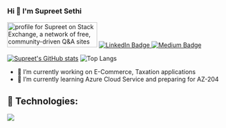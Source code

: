 ### Hi 👋 I'm Supreet Sethi

<div id="badges">
  <a target="_blank" href="https://stackexchange.com/users/1838322"><img src="https://stackexchange.com/users/flair/1838322.png" width="208" height="58" alt="profile for Supreet on Stack Exchange, a network of free, community-driven Q&amp;A sites" title="profile for Supreet on     Stack Exchange, a network of free, community-driven Q&amp;A sites"></a>
  <a target="_blank" href="https://www.linkedin.com/in/supreet-sethi-21a79b16/">
    <img src="https://img.shields.io/badge/LinkedIn-blue?style=for-the-badge&logo=linkedin&logoColor=white" alt="LinkedIn Badge"/>
  </a>
  <a target="_blank" href="https://medium.com/@supreet1986">
    <img src="https://img.shields.io/badge/Medium-12100E?style=for-the-badge&logo=medium&logoColor=white" alt="Medium Badge"/>
  </a>
</div>

[![Supreet's GitHub stats](https://github-readme-stats.vercel.app/api?username=supreetsethi&show_icons=true&theme=dark&layout=compact)](https://github.com/supreetsethi/github-readme-stats)
![Top Langs](https://github-readme-stats.vercel.app/api/top-langs/?username=supreetsethi&layout=compact&theme=dark#gh-dark-mode-only)

<!--**supreetsethi/supreetsethi** is a ✨ _special_ ✨ repository because its `README.md` (this file) appears on your GitHub profile.-->

- 🔭 I’m currently working on E-Commerce, Taxation applications 
- 🌱 I’m currently learning Azure Cloud Service and preparing for AZ-204
<!--- - ⚡ Technologies: Asp.NET, SQL Server, MVC, Angular, Node, JavaScript, JQuery, MongoDB, ExpressJS, HTML5, ES6+, Azure Service
 👯 I’m looking to collaborate on ...
- 🤔 I’m looking for help with ...
- 💬 Ask me about ...
- 📫 How to reach me: ...
- 😄 Pronouns: ...
- ⚡ Fun fact: ...
-->
## 🧰 Technologies:
<p align="left">
  <a href="https://skillicons.dev">
    <img src="https://skillicons.dev/icons?i=git,kubernetes,docker,cs,azure,bootstrap,css,dotnet,html,js,jquery,mongodb,nodejs,postman,angular,vscode,visualstudio,express,tailwind,ts&perline=30&&theme=light" />
  </a>
</p>
